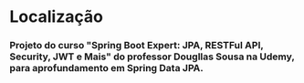 # Localização
### Projeto do curso "Spring Boot Expert: JPA, RESTFul API, Security, JWT e Mais" do professor Dougllas Sousa na Udemy, para aprofundamento em Spring Data JPA.
